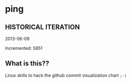 # ping

## HISTORICAL ITERATION
2013-06-09

Incremented: 5851

## What is this?? 
Linux skills to hack the github commit visualization chart `;-)`
